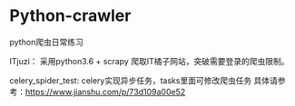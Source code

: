 # Python-crawler
python爬虫日常练习

ITjuzi：
采用python3.6 + scrapy 爬取IT橘子网站，突破需要登录的爬虫限制。


celery_spider_test: 
celery实现异步任务，tasks里面可修改爬虫任务
具体请参考：https://www.jianshu.com/p/73d109a00e52
